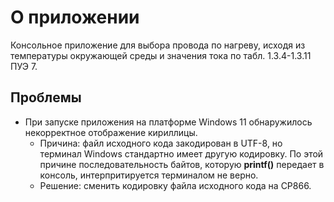 # О приложении
Консольное приложение для выбора провода по нагреву, исходя из температуры окружающей среды и значения тока по табл. 1.3.4-1.3.11 ПУЭ 7.

## Проблемы
* При запуске приложения на платформе Windows 11 обнаружилось некорректное отображение кириллицы.
    * Причина: файл исходного кода закодирован в UTF-8, но терминал Windows стандартно имеет другую кодировку. По этой причине последовательность байтов, которую **printf()** передает в консоль, интерпритируется терминалом не верно.
    * Решение: сменить кодировку файла исходного кода на CP866.